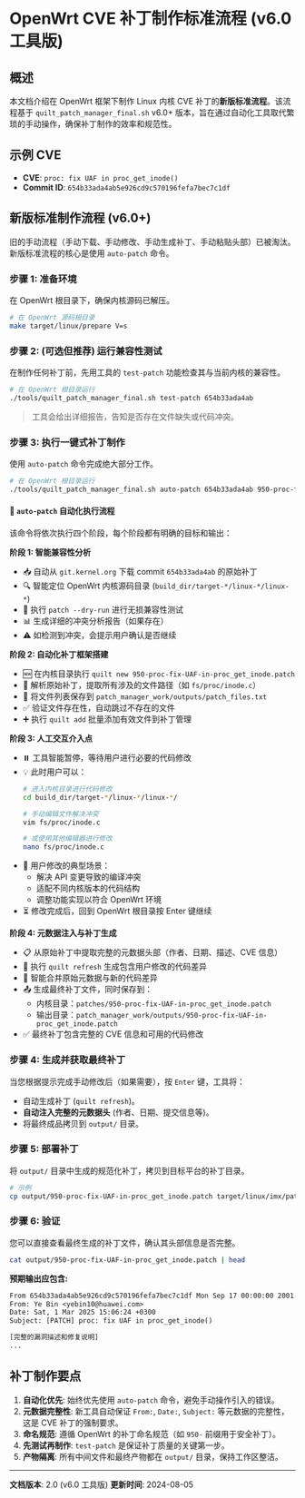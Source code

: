 # OpenWrt CVE 补丁制作标准流程 (v6.0 工具版)

## 概述

本文档介绍在 OpenWrt 框架下制作 Linux 内核 CVE 补丁的**新版标准流程**。该流程基于 `quilt_patch_manager_final.sh` v6.0+ 版本，旨在通过自动化工具取代繁琐的手动操作，确保补丁制作的效率和规范性。

## 示例 CVE

- **CVE**: `proc: fix UAF in proc_get_inode()`
- **Commit ID**: `654b33ada4ab5e926cd9c570196fefa7bec7c1df`

## 新版标准制作流程 (v6.0+)

旧的手动流程（手动下载、手动修改、手动生成补丁、手动粘贴头部）已被淘汰。新版标准流程的核心是使用 `auto-patch` 命令。

### 步骤 1: 准备环境

在 OpenWrt 根目录下，确保内核源码已解压。

```bash
# 在 OpenWrt 源码根目录
make target/linux/prepare V=s
```

### 步骤 2: (可选但推荐) 运行兼容性测试

在制作任何补丁前，先用工具的 `test-patch` 功能检查其与当前内核的兼容性。

```bash
# 在 OpenWrt 根目录运行
./tools/quilt_patch_manager_final.sh test-patch 654b33ada4ab
```
> 工具会给出详细报告，告知是否存在文件缺失或代码冲突。

### 步骤 3: 执行一键式补丁制作

使用 `auto-patch` 命令完成绝大部分工作。

```bash
# 在 OpenWrt 根目录运行
./tools/quilt_patch_manager_final.sh auto-patch 654b33ada4ab 950-proc-fix-UAF-in-proc_get_inode.patch
```

#### 🔄 `auto-patch` 自动化执行流程

该命令将依次执行四个阶段，每个阶段都有明确的目标和输出：

**阶段 1: 智能兼容性分析**
- 📥 自动从 `git.kernel.org` 下载 commit `654b33ada4ab` 的原始补丁
- 🔍 智能定位 OpenWrt 内核源码目录 (`build_dir/target-*/linux-*/linux-*`)
- 🧪 执行 `patch --dry-run` 进行无损兼容性测试
- 📊 生成详细的冲突分析报告（如果存在）
- ⚠️ 如检测到冲突，会提示用户确认是否继续

**阶段 2: 自动化补丁框架搭建**
- 🆕 在内核目录执行 `quilt new 950-proc-fix-UAF-in-proc_get_inode.patch`
- 📄 解析原始补丁，提取所有涉及的文件路径（如 `fs/proc/inode.c`）
- 💾 将文件列表保存到 `patch_manager_work/outputs/patch_files.txt`
- ✅ 验证文件存在性，自动跳过不存在的文件
- ➕ 执行 `quilt add` 批量添加有效文件到补丁管理

**阶段 3: 人工交互介入点**
- ⏸️ 工具智能暂停，等待用户进行必要的代码修改
- 💡 此时用户可以：
  ```bash
  # 进入内核目录进行代码修改
  cd build_dir/target-*/linux-*/linux-*/
  
  # 手动编辑文件解决冲突
  vim fs/proc/inode.c
  
  # 或使用其他编辑器进行修改
  nano fs/proc/inode.c
  ```
- 🔧 用户修改的典型场景：
  - 解决 API 变更导致的编译冲突
  - 适配不同内核版本的代码结构
  - 调整功能实现以符合 OpenWrt 环境
- ⏳ 修改完成后，回到 OpenWrt 根目录按 Enter 键继续

**阶段 4: 元数据注入与补丁生成**
- 📋 从原始补丁中提取完整的元数据头部（作者、日期、描述、CVE 信息）
- 🔄 执行 `quilt refresh` 生成包含用户修改的代码差异
- 🔗 智能合并原始元数据与新的代码差异
- 📤 生成最终补丁文件，同时保存到：
  - 内核目录：`patches/950-proc-fix-UAF-in-proc_get_inode.patch`
  - 输出目录：`patch_manager_work/outputs/950-proc-fix-UAF-in-proc_get_inode.patch`
- ✅ 最终补丁包含完整的 CVE 信息和可用的代码修改

### 步骤 4: 生成并获取最终补丁

当您根据提示完成手动修改后（如果需要），按 `Enter` 键，工具将：
- 自动生成补丁 (`quilt refresh`)。
- **自动注入完整的元数据头** (作者、日期、提交信息等)。
- 将最终成品拷贝到 `output/` 目录。

### 步骤 5: 部署补丁

将 `output/` 目录中生成的规范化补丁，拷贝到目标平台的补丁目录。

```bash
# 示例
cp output/950-proc-fix-UAF-in-proc_get_inode.patch target/linux/imx/patches-6.6/
```

### 步骤 6: 验证

您可以直接查看最终生成的补丁文件，确认其头部信息是否完整。

```bash
cat output/950-proc-fix-UAF-in-proc_get_inode.patch | head
```
**预期输出应包含:**
```patch
From 654b33ada4ab5e926cd9c570196fefa7bec7c1df Mon Sep 17 00:00:00 2001
From: Ye Bin <yebin10@huawei.com>
Date: Sat, 1 Mar 2025 15:06:24 +0300
Subject: [PATCH] proc: fix UAF in proc_get_inode()

[完整的漏洞描述和修复说明]
...
```

## 补丁制作要点

1.  **自动化优先**: 始终优先使用 `auto-patch` 命令，避免手动操作引入的错误。
2.  **元数据完整性**: 新工具自动保证 `From:`, `Date:`, `Subject:` 等元数据的完整性，这是 CVE 补丁的强制要求。
3.  **命名规范**: 遵循 OpenWrt 的补丁命名规范（如 `950-` 前缀用于安全补丁）。
4.  **先测试再制作**: `test-patch` 是保证补丁质量的关键第一步。
5.  **产物隔离**: 所有中间文件和最终产物都在 `output/` 目录，保持工作区整洁。

---
**文档版本**: 2.0 (v6.0 工具版)
**更新时间**: 2024-08-05
